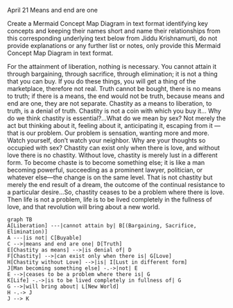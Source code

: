 April 21
Means and end are one

Create a Mermaid Concept Map Diagram in text format identifying key concepts and keeping their names short  and name their relationships from this corresponding underlying text below from Jiddu Krishnamurti,  do not provide explanations or any further list or notes, only provide this Mermaid Concept Map Diagram in text format.

For the attainment of liberation, nothing is necessary. You cannot attain it through bargaining, through sacrifice, through elimination; it is not a thing that you can buy. If you do these things, you will get a thing of the marketplace, therefore not real. Truth cannot be bought, there is no means to truth; if there is a means, the end would not be truth, because means and end are one, they are not separate. Chastity as a means to liberation, to truth, is a denial of truth. Chastity is not a coin with which you buy it...
Why do we think chastity is essential?...What do we mean by sex? Not merely the act but thinking about it, feeling about it, anticipating it, escaping from it — that is our problem. Our problem is sensation, wanting more and more. Watch yourself, don’t watch your neighbor. Why are your thoughts so occupied with sex? Chastity can exist only when there is love, and without love there is no chastity. Without love, chastity is merely lust in a different form. To become chaste is to become something else; it is like a man becoming powerful, succeeding as a prominent lawyer, politician, or whatever else—the change is on the same level. That is not chastity but merely the end result of a dream, the outcome of the continual resistance to a particular desire...So, chastity ceases to be a problem where there is love. Then life is not a problem, life is to be lived completely in the fullness of love, and that revolution will bring about a new world.

```mermaid
graph TB
A[Liberation] ---|cannot attain by| B[(Bargaining, Sacrifice, Elimination)]
A ---|is not| C[Buyable]
C -->|means and end are one| D[Truth]
E[Chastity as means] -->|is denial of| D
F[Chastity] -->|can exist only when there is| G[Love]
H[Chastity without Love] -->|is| I[Lust in different form]
J[Man becoming something else] -.->|not| E
E -->|ceases to be a problem where there is| G
K[Life] -.->|is to be lived completely in fullness of| G
G -->|will bring about| L[New World]
H -.-> J
J --> K
```
